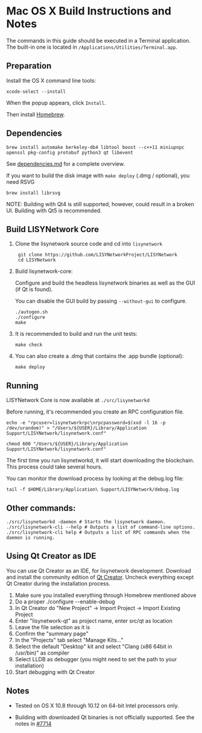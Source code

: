 Mac OS X Build Instructions and Notes
====================================
The commands in this guide should be executed in a Terminal application.
The built-in one is located in `/Applications/Utilities/Terminal.app`.

Preparation
-----------
Install the OS X command line tools:

`xcode-select --install`

When the popup appears, click `Install`.

Then install [Homebrew](https://brew.sh).

Dependencies
----------------------

    brew install automake berkeley-db4 libtool boost --c++11 miniupnpc openssl pkg-config protobuf python3 qt libevent

See [dependencies.md](dependencies.md) for a complete overview.

If you want to build the disk image with `make deploy` (.dmg / optional), you need RSVG

    brew install librsvg

NOTE: Building with Qt4 is still supported, however, could result in a broken UI. Building with Qt5 is recommended.

Build LISYNetwork Core
------------------------

1. Clone the lisynetwork source code and cd into `lisynetwork`

        git clone https://github.com/LISYNetworkProject/LISYNetwork
        cd LISYNetwork

2.  Build lisynetwork-core:

    Configure and build the headless lisynetwork binaries as well as the GUI (if Qt is found).

    You can disable the GUI build by passing `--without-gui` to configure.

        ./autogen.sh
        ./configure
        make

3.  It is recommended to build and run the unit tests:

        make check

4.  You can also create a .dmg that contains the .app bundle (optional):

        make deploy

Running
-------

LISYNetwork Core is now available at `./src/lisynetworkd`

Before running, it's recommended you create an RPC configuration file.

    echo -e "rpcuser=lisynetworkrpc\nrpcpassword=$(xxd -l 16 -p /dev/urandom)" > "/Users/${USER}/Library/Application Support/LISYNetwork/lisynetwork.conf"

    chmod 600 "/Users/${USER}/Library/Application Support/LISYNetwork/lisynetwork.conf"

The first time you run lisynetworkd, it will start downloading the blockchain. This process could take several hours.

You can monitor the download process by looking at the debug.log file:

    tail -f $HOME/Library/Application\ Support/LISYNetwork/debug.log

Other commands:
-------

    ./src/lisynetworkd -daemon # Starts the lisynetwork daemon.
    ./src/lisynetwork-cli --help # Outputs a list of command-line options.
    ./src/lisynetwork-cli help # Outputs a list of RPC commands when the daemon is running.

Using Qt Creator as IDE
------------------------
You can use Qt Creator as an IDE, for lisynetwork development.
Download and install the community edition of [Qt Creator](https://www.qt.io/download/).
Uncheck everything except Qt Creator during the installation process.

1. Make sure you installed everything through Homebrew mentioned above
2. Do a proper ./configure --enable-debug
3. In Qt Creator do "New Project" -> Import Project -> Import Existing Project
4. Enter "lisynetwork-qt" as project name, enter src/qt as location
5. Leave the file selection as it is
6. Confirm the "summary page"
7. In the "Projects" tab select "Manage Kits..."
8. Select the default "Desktop" kit and select "Clang (x86 64bit in /usr/bin)" as compiler
9. Select LLDB as debugger (you might need to set the path to your installation)
10. Start debugging with Qt Creator

Notes
-----

* Tested on OS X 10.8 through 10.12 on 64-bit Intel processors only.

* Building with downloaded Qt binaries is not officially supported. See the notes in [#7714](https://github.com/LISYNetworkProject/LISYNetwork/issues/7714)
